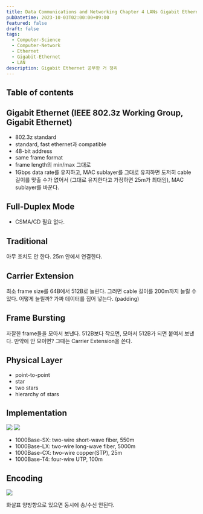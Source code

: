 ```yaml
---
title: Data Communications and Networking Chapter 4 LANs Gigabit Ethernet
pubDatetime: 2023-10-03T02:00:00+09:00
featured: false
draft: false
tags:
  - Computer-Science
  - Computer-Network
  - Ethernet
  - Gigabit-Ethernet
  - LAN
description: Gigabit Ethernet 공부한 거 정리
---
```


## Table of contents

## Gigabit Ethernet (IEEE 802.3z Working Group, Gigabit Ethernet)

- 802.3z standard
- standard, fast ethernet과 compatible
- 48-bit address
- same frame format
- frame length의 min/max 그대로
- 1Gbps data rate를 유지하고, MAC sublayer를 그대로 유지하면 도저히 cable 길이를 맞출 수가 없어서 (그대로 유지한다고 가정하면 25m가 최대임), MAC sublayer를 바꾼다.

## Full-Duplex Mode

- CSMA/CD 필요 없다.

## Traditional

아무 조치도 안 한다.
25m 안에서 연결한다.

## Carrier Extension

최소 frame size를 64B에서 512B로 늘린다.
그러면 cable 길이를 200m까지 늘릴 수 있다.
어떻게 늘릴까?
가짜 데이터를 집어 넣는다. (padding)

## Frame Bursting

자잘한 frame들을 모아서 보낸다.
512B보다 작으면, 모아서 512B가 되면 붙여서 보낸다.
만약에 안 모이면? 그때는 Carrier Extension을 쓴다.

## Physical Layer

- point-to-point
- star
- two stars
- hierarchy of stars

## Implementation

![](https://res.cloudinary.com/gyunseo-blog/image/upload/v1698669625/data-communications-and-networking-chapter-4-lans-gigabit-ethernet-1696267129485.jpeg)
![](https://res.cloudinary.com/gyunseo-blog/image/upload/v1698669625/data-communications-and-networking-chapter-4-lans-gigabit-ethernet-1696266973254.jpeg)

- 1000Base-SX: two-wire short-wave fiber, 550m
- 1000Base-LX: two-wire long-wave fiber, 5000m
- 1000Base-CX: two-wire copper(STP), 25m
- 1000Base-T4: four-wire UTP, 100m

## Encoding

![](https://res.cloudinary.com/gyunseo-blog/image/upload/v1698669625/data-communications-and-networking-chapter-4-lans-gigabit-ethernet-1696267212787.jpeg)

화살표 양방향으로 있으면 동시에 송/수신 안된다.
